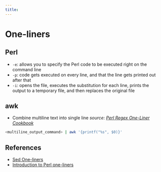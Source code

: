 ```yaml
---
title: 
---
```

# One-liners

## Perl

- `-e`: allows you to specify the Perl code to be executed right on the command line
- `-p`: code gets executed on every line, and that the line gets printed out after that
- `-i`: opens the file, executes the substitution for each line, prints the output to a temporary file, and then replaces the original file


### 

## awk
- Combine multiline text into single line
*source: [Perl Regex One-Liner Cookbook](https://www.rexegg.com/regex-perl-one-liners.html)*
```bash
<multiline_output_command> | awk '{printf("%s", $0)}'
```

## References
- [Sed One-liners](http://www.pement.org/sed/sed1line.txt)
- [Introduction to Perl one-liners](https://catonmat.net/introduction-to-perl-one-liners)